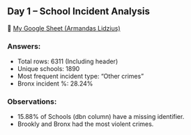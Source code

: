 ## Day 1 – School Incident Analysis

🔗 [My Google Sheet (Armandas Lidzius)](https://docs.google.com/spreadsheets/d/1yAORki7tT06Fbce1RsEUSpdN2XSFgfjrrl0acLJj0-4/edit?usp=sharing)

### Answers:
- Total rows: 6311 (Including header)
- Unique schools: 1890
- Most frequent incident type: “Other crimes”
- Bronx incident %: 28.24%

### Observations:
- 15.88% of Schools (dbn column) have a missing identifier.
- Brookly and Bronx had the most violent crimes.
